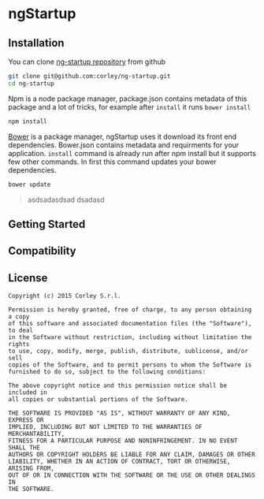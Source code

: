# ngStartup

## Installation
You can clone [ng-startup repository](https://github.com/corley/ng-startup) from github
```bash
git clone git@github.com:corley/ng-startup.git
cd ng-startup
```
Npm is a node package manager, package.json contains metadata of this package and a lot of tricks, for example after `install` it runs `bower install`
```bash
npm install
```
[Bower](http://bower.io) is a package manager, ngStartup uses it download its front end dependencies.
Bower.json contains metadata and requirments for your application. `install` command is already run after npm install but it supports few other commands.
In first this command updates your bower dependencies.

```bash
bower update
```

> asdsadasdsad
> dsadasd

## Getting Started

## Compatibility

## License
```
Copyright (c) 2015 Corley S.r.l.

Permission is hereby granted, free of charge, to any person obtaining a copy
of this software and associated documentation files (the "Software"), to deal
in the Software without restriction, including without limitation the rights
to use, copy, modify, merge, publish, distribute, sublicense, and/or sell
copies of the Software, and to permit persons to whom the Software is
furnished to do so, subject to the following conditions:

The above copyright notice and this permission notice shall be included in
all copies or substantial portions of the Software.

THE SOFTWARE IS PROVIDED "AS IS", WITHOUT WARRANTY OF ANY KIND, EXPRESS OR
IMPLIED, INCLUDING BUT NOT LIMITED TO THE WARRANTIES OF MERCHANTABILITY,
FITNESS FOR A PARTICULAR PURPOSE AND NONINFRINGEMENT. IN NO EVENT SHALL THE
AUTHORS OR COPYRIGHT HOLDERS BE LIABLE FOR ANY CLAIM, DAMAGES OR OTHER
LIABILITY, WHETHER IN AN ACTION OF CONTRACT, TORT OR OTHERWISE, ARISING FROM,
OUT OF OR IN CONNECTION WITH THE SOFTWARE OR THE USE OR OTHER DEALINGS IN
THE SOFTWARE.
```
